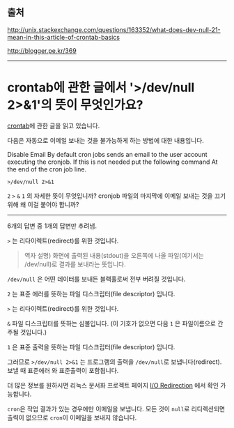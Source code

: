 ## 출처 

http://unix.stackexchange.com/questions/163352/what-does-dev-null-21-mean-in-this-article-of-crontab-basics

http://blogger.pe.kr/369

---

# crontab에 관한 글에서 '>/dev/null 2>&1'의 뜻이 무엇인가요?

[crontab](http://www.adminschoice.com/crontab-quick-reference)에 관한 글을 읽고 있습니다.

다음은 자동으로 이메일 보내는 것을 불가능하게 하는 방법에 대한 내용입니다.

Disable Email By default cron jobs sends an email to the user account executing the cronjob. If this is not needed put the following command At the end of the cron job line.

```shell
>/dev/null 2>&1
```

`2` `>` `&` `1` 의 자세한 뜻이 무엇입니까? cronjob 파일의 마지막에 이메일 보내는 것을 끄기 위해 왜 이걸 붙어야 합니까?

-------------

6개의 답변 중 1개의 답변만 추려냄.

`>` 는 리다이렉트(redirect)를 위한 것입니다. 

> 역자 설명) 화면에 출력된 내용(stdout)을 오른쪽에 나올 파일(여기서는 /dev/null)로 결과를 보내라는 뜻입니다.

`/dev/null` 은 어떤 데이터를 보내든 블랙홀로써 전부 버려질 것입니다.

`2` 는 표준 에러를 뜻하는 파일 디스크립터(file descriptor) 입니다.

`>` 는 리다이렉트(redirect)를 위한 것입니다. 

`&` 파일 디스크립터를 뜻하는 심볼입니다. (이 기호가 없으면 다음 `1` 은 파일이름으로 간주될 것입니다.)

`1` 은 표준 출력을 뜻하는 파일 디스크립터(file descriptor) 입니다.

그러므로 `>/dev/null 2>&1` 는 프로그램의 출력을 `/dev/null`로 보냅니다(redirect). 보낼 때 표준에러 와 표준출력이 포함됩니다.

더 많은 정보를 원하시면 리눅스 문서화 프로젝트 페이지 [I/O Redirection](http://www.tldp.org/LDP/abs/html/io-redirection.html) 에서 확인 가능합니다.

`cron`은 작업 결과가 있는 경우에만 이메일을 보냅니다. 모든 것이 `null`로 리디렉션되면 출력이 없으므로 `cron`이 이메일을 보내지 않습니다.

